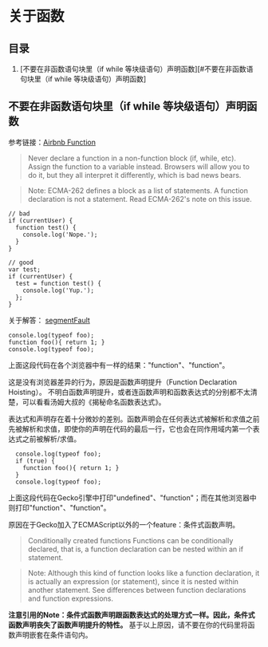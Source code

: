 # 关于函数
## 目录

1. [不要在非函数语句块里（if while 等块级语句）声明函数][#不要在非函数语句块里（if while 等块级语句）声明函数]

## 不要在非函数语句块里（if while 等块级语句）声明函数
参考链接：[Airbnb Function][Airbnb]

> Never declare a function in a non-function block (if, while, etc). Assign the function to a variable instead. Browsers will allow you to do it, but they all interpret it differently, which is bad news bears.

> Note: ECMA-262 defines a block as a list of statements. A function declaration is not a statement. Read ECMA-262's note on this issue.

    // bad
    if (currentUser) {
      function test() {
        console.log('Nope.');
      }
    }

    // good
    var test;
    if (currentUser) {
      test = function test() {
        console.log('Yup.');
      };
    }

关于解答：
[segmentFault][sf1]

    console.log(typeof foo);
    function foo(){ return 1; }
    console.log(typeof foo);
    
上面这段代码在各个浏览器中有一样的结果："function"、"function"。

这是没有浏览器差异的行为，原因是函数声明提升（Function Declaration Hoisting）。
不明白函数声明提升，或者连函数声明和函数表达式的分别都不太清楚，可以看看汤姆大叔的《揭秘命名函数表达式》。

表达式和声明存在着十分微妙的差别。函数声明会在任何表达式被解析和求值之前先被解析和求值，即使你的声明在代码的最后一行，它也会在同作用域内第一个表达式之前被解析/求值。

      console.log(typeof foo);
      if (true) {
        function foo(){ return 1; }
      }
      console.log(typeof foo);
      
上面这段代码在Gecko引擎中打印"undefined"、"function"；而在其他浏览器中则打印"function"、"function"。

原因在于Gecko加入了ECMAScript以外的一个feature：条件式函数声明。

> Conditionally created functions
Functions can be conditionally declared, that is, a function declaration can be nested within an if statement.

> Note: Although this kind of function looks like a function declaration, it is actually an expression (or statement), since it is nested within another statement. See differences between function declarations and function expressions.

**注意引用的Note：条件式函数声明跟函数表达式的处理方式一样。因此，条件式函数声明丧失了函数声明提升的特性。**
基于以上原因，请不要在你的代码里将函数声明嵌套在条件语句内。



[Airbnb]:https://github.com/airbnb/javascript/blob/b4d8543f120ba761ae7f39caf850c1e4efdc2727/es5/README.md
[sf1]:https://segmentfault.com/q/1010000000731247/a-1020000000732024
